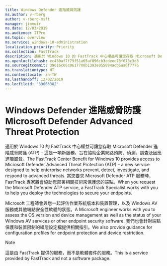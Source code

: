 ```yaml
---
title: Windows Defender 進階威脅防護
ms.author: v-rberg
author: v-rberg-msft
manager: jimmuir
ms.date: 12/03/2019
ms.audience: ITPro
ms.topic: overview
ms.service: windows-10-administration
localization_priority: Priority
ms.collection: FastTrack
description: 適用於 Windows 10 的 FastTrack 中心權益可讓您存取 Microsoft Defender 進階威脅防護 (ATP) – 這是一項新服務，旨在協助企業網路預防、偵測、調查及因應進階威脅。
ms.openlocfilehash: ec430af7f79f51a65af096cb3cdeec78f673c3d3
ms.sourcegitcommit: 39616c06c0617700b1393e055894acb6aa6f7776
ms.translationtype: HT
ms.contentlocale: zh-TW
ms.lasthandoff: 12/02/2019
ms.locfileid: "39663382"
---
```

# <a name="microsoft-defender-advanced-threat-protection"></a><span data-ttu-id="36557-103">Windows Defender 進階威脅防護</span><span class="sxs-lookup"><span data-stu-id="36557-103">Microsoft Defender Advanced Threat Protection</span></span>

<span data-ttu-id="36557-104">適用於 Windows 10 的 FastTrack 中心權益可讓您存取 Microsoft Defender 進階威脅防護 (ATP) – 這是一項新服務，旨在協助企業網路預防、偵測、調查及因應進階威脅。</span><span class="sxs-lookup"><span data-stu-id="36557-104">The FastTrack Center Benefit for Windows 10 provides access to Microsoft Defender Advanced Threat Protection (ATP) – a new service designed to help enterprise networks prevent, detect, investigate, and respond to advanced threats.</span></span> <span data-ttu-id="36557-105">當您要求 Microsoft Defender ATP 服務時，FastTrack 專家將會協助您部署相關技術來保護您的端點。</span><span class="sxs-lookup"><span data-stu-id="36557-105">When you request the Microsoft Defender ATP service, a FastTrack Specialist works with you to help you deploy the technologies to secure your endpoints.</span></span>

<span data-ttu-id="36557-106">Microsoft 工程師會與您一起評估作業系統版本和裝置管理，以及 Windows AV 服務或其他端點安全性軟體的狀態。</span><span class="sxs-lookup"><span data-stu-id="36557-106">A Microsoft engineer works with you to assess the OS version and device management as well as the status of your Windows AV services or other endpoint security software.</span></span> <span data-ttu-id="36557-107">我們也會針對端點保護和裝置限制的組態設定檔提供相關指引。</span><span class="sxs-lookup"><span data-stu-id="36557-107">We also provide guidance for configuration profiles for endpoint protection and device restriction.</span></span>  

> [!NOTE]
> <span data-ttu-id="36557-108">這是由 FastTrack 提供的服務，而不是軟體套件的服務。</span><span class="sxs-lookup"><span data-stu-id="36557-108">This is a service provided by FastTrack and not a software package.</span></span> 